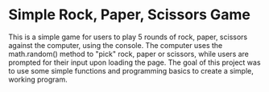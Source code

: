 # Simple Rock, Paper, Scissors Game
This is a simple game for users to play 5 rounds of rock, paper, scissors against the computer, using the console. The computer uses the math.random() method to "pick" rock, paper or scissors, while users are prompted for their input upon loading the page. The goal of this project was to use some simple functions and programming basics to create a simple, working program.
